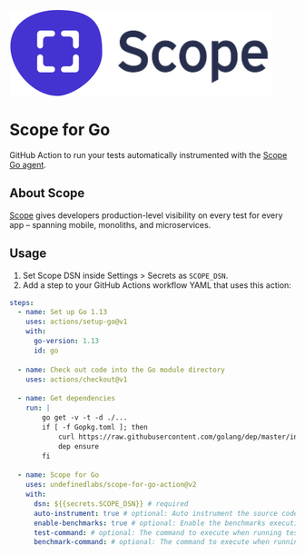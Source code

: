 ![logo](scope_logo.svg)

# Scope for Go

GitHub Action to run your tests automatically instrumented with the [Scope Go agent](https://docs.scope.dev/docs/go-installation).

## About Scope

[Scope](https://scope.dev) gives developers production-level visibility on every test for every app – spanning mobile, monoliths, and microservices.

## Usage

1. Set Scope DSN inside Settings > Secrets as `SCOPE_DSN`.
2. Add a step to your GitHub Actions workflow YAML that uses this action:

```yml
steps:
  - name: Set up Go 1.13
    uses: actions/setup-go@v1
    with:
      go-version: 1.13
      id: go

  - name: Check out code into the Go module directory
    uses: actions/checkout@v1

  - name: Get dependencies
    run: |
        go get -v -t -d ./...
        if [ -f Gopkg.toml ]; then
            curl https://raw.githubusercontent.com/golang/dep/master/install.sh | sh
            dep ensure
        fi

  - name: Scope for Go
    uses: undefinedlabs/scope-for-go-action@v2
    with:
      dsn: ${{secrets.SCOPE_DSN}} # required
      auto-instrument: true # optional: Auto instrument the source code with the scope agent
      enable-benchmarks: true # optional: Enable the benchmarks execution
      test-command: # optional: The command to execute when running tests
      benchmark-command: # optional: The command to execute when running benchmarks
      
```